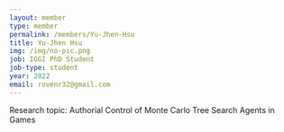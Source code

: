 ```yaml
---
layout: member
type: member
permalink: /members/Yu-Jhen-Hsu
title: Yu-Jhen Hsu
img: /img/no-pic.png
job: IGGI PhD Student
job-type: student
year: 2022
email: rovenr32@gmail.com
---
```


Research topic: Authorial Control of Monte Carlo Tree Search Agents in Games